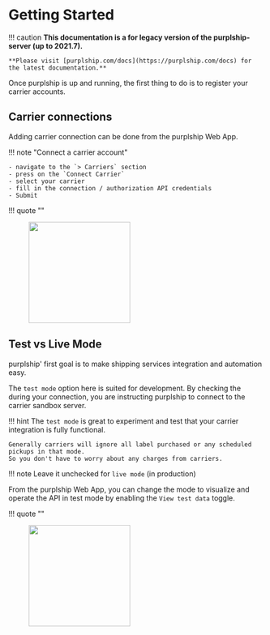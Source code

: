 # Getting Started

!!! caution
    **This documentation is a for legacy version of the purplship-server (up to 2021.7).**

    **Please visit [purplship.com/docs](https://purplship.com/docs) for the latest documentation.**

Once purplship is up and running, the first thing to do is to register your carrier accounts.

## Carrier connections

Adding carrier connection can be done from the purplship Web App.

!!! note "Connect a carrier account"

    - navigate to the `> Carriers` section
    - press on the `Connect Carrier`
    - select your carrier
    - fill in the connection / authorization API credentials
    - Submit

!!! quote ""
    <figure>
      <img src="/tutos/carrier-connection.gif" height="200" />
    </figure>

## Test vs Live Mode

purplship' first goal is to make shipping services integration and automation easy.

The `test mode` option here is suited for development. By checking the during your connection,
you are instructing purplship to connect to the carrier sandbox server.

!!! hint
    The `test mode` is great to experiment and test that your carrier integration is fully functional.

    Generally carriers will ignore all label purchased or any scheduled pickups in that mode.
    So you don't have to worry about any charges from carriers.

!!! note
    Leave it unchecked for `live mode` (in production)


From the purplship Web App, you can change the mode to visualize and operate the API in test mode
by enabling the `View test data` toggle.

!!! quote ""
    <figure>
      <img src="/tutos/view-test-data.gif" height="200" />
    </figure>
